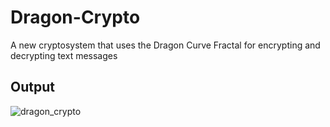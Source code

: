 # Dragon-Crypto

A new cryptosystem that uses the Dragon Curve Fractal for encrypting and decrypting text messages

## Output
![dragon_crypto](https://user-images.githubusercontent.com/36446402/80407837-dfaf9000-88e3-11ea-8ebf-96899abf7509.png)
